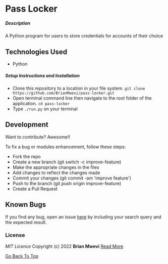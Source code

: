 # Pass Locker

##### Description

A Python program for users to store credentials for accounts of their choice

## Technologies Used

- Python

##### Setup Instructions and Installation

- Clone this repository to a location in your file system. `git clone https://github.com/BrianMwevi/pass-locker.git`
- Open terminal command line then navigate to the root folder of the application. `cd pass-locker`
- Type `./run.py` on your terminal

## Development

Want to contribute? Awesome!!

To fix a bug or modules enhancement, follow these steps:

- Fork the repo
- Create a new branch (git switch -c improve-feature)
- Make the appropriate changes in the files
- Add changes to reflect the changes made
- Commit your changes (git commit -am 'improve feature')
- Push to the branch (git push origin improve-feature)
- Create a Pull Request

## Known Bugs

If you find any bug, open an issue [here](https://github.com/BrianMwevi/pass-locker/issues) by including your search query and the expected result.


### License

_MIT Licence_
Copyright (c) 2022 **Brian Mwevi**
[Read More](https://github.com/BrianMwevi/pass-locker/blob/develop/LICENSE)


[Go Back To Top](#pass-locker)
